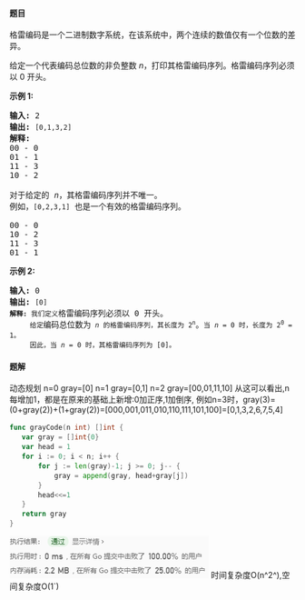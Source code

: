 #### 题目
<p>格雷编码是一个二进制数字系统，在该系统中，两个连续的数值仅有一个位数的差异。</p>

<p>给定一个代表编码总位数的非负整数<em> n</em>，打印其格雷编码序列。格雷编码序列必须以 0 开头。</p>

<p><strong>示例 1:</strong></p>

<pre><strong>输入:</strong>&nbsp;2
<strong>输出:</strong>&nbsp;<code>[0,1,3,2]</code>
<strong>解释:</strong>
00 - 0
01 - 1
11 - 3
10 - 2

对于给定的&nbsp;<em>n</em>，其格雷编码序列并不唯一。
例如，<code>[0,2,3,1]</code>&nbsp;也是一个有效的格雷编码序列。

00 - 0
10 - 2
11 - 3
01 - 1</pre>

<p><strong>示例&nbsp;2:</strong></p>

<pre><strong>输入:</strong>&nbsp;0
<strong>输出:</strong>&nbsp;<code>[0]
<strong>解释:</strong> 我们定义</code>格雷编码序列必须以 0 开头。<code>
&nbsp;    给定</code>编码总位数为<code> <em>n</em> 的格雷编码序列，其长度为 2<sup>n</sup></code>。<code>当 <em>n</em> = 0 时，长度为 2<sup>0</sup> = 1。
&nbsp;    因此，当 <em>n</em> = 0 时，其格雷编码序列为 [0]。</code>
</pre>


 #### 题解
 动态规划
 n=0 gray=[0]
 n=1 gray=[0,1]
 n=2 gray=[00,01,11,10]
 从这可以看出,n每增加1，都是在原来的基础上新增:0加正序,1加倒序,
 例如n=3时，gray(3)=(0+gray(2))+(1+gray(2))=[000,001,011,010,110,111,101,100]=[0,1,3,2,6,7,5,4]
 ```go
 func grayCode(n int) []int {
 	var gray = []int{0}
 	var head = 1
 	for i := 0; i < n; i++ {
 		for j := len(gray)-1; j >= 0; j-- {
 			gray = append(gray, head+gray[j])
 		}
 		head<<=1
 	}
 	return gray
 }
```
 ![](https://raw.githubusercontent.com/betterfor/cloudImage/master/images/2020-06-03/008901.png)
 时间复杂度O(n^2^),空间复杂度O(1`)